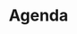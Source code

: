 ---
image: /img/lilies-5151271_1920.jpg

title: "Agenda"

training1:
    heading: MINDFULNESS TRAINING (MBSR - IT)
    image: "img/woman-5779323_1920.jpg"
    paragraph1: "Dinsdagochtend Mei 2024"
    bullets: 
        - short: Lesdata
          long: 21 - 28 mei / 4 - 11 - 18 - 25 juni / 2 - 9 juli
        - short: Lestijd
          long: 9:30 - 12:00
        - short: Oefendag
          long: zondag 30 juni van 9:00 - 13:00
        - short: Locatie
          long: De Hooiberg, Nieuwe steeg 20, Leersum
        - short: Kosten
          long: € 395,- inclusief voorgesprek, werkmap
    paragraph2: "Voor meer informatie, neem gerust contact op."
---